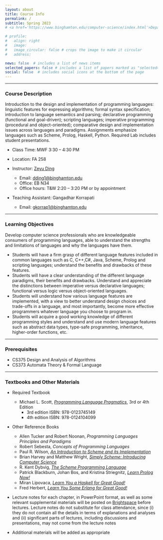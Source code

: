 ```yaml
---
layout: about
title: Course Info
permalink: /
subtitle: Spring 2023
# <a href='https://www.binghamton.edu/computer-science/index.html'>Department of Computer Science</a>. Address. Contacts. Moto. Etc. https://www.binghamton.edu/watson/ https://www.binghamton.edu/watson/ https://www.binghamton.edu/watson/

# profile:
#   align: right
#   image:
#   image_circular: false # crops the image to make it circular
#   address:

news: false  # includes a list of news items
selected_papers: false # includes a list of papers marked as "selected={true}"
social: false  # includes social icons at the bottom of the page
---
```


---

### Course Description

Introduction to the design and implementation of programming languages: linguistic features for expressing algorithms; formal syntax specification; introduction to language semantics and parsing; declarative programming (functional and goal-driven); scripting languages; imperative programming (procedural and object-oriented); comparative design and implementation issues across languages and paradigms. Assignments emphasize languages such as Scheme, Prolog, Haskell, Python. Required Lab includes student presentations.




* Class Time: MWF 3:30 – 4:30 PM
* Location: FA 258
* Instructor: [Zeyu Ding](https://zeyuding.com)
  * Email: dding1@binghamton.edu	  
  * Office: EB N34
  * Office hours: T&W 2:20 – 3:20 PM or by appointment

* Teaching Assistant: Gangadhar Korrapati
  * Email:  gkorrap1@binghamton.edu


---

### Learning Objectives

Develop computer science professionals who are knowledgeable consumers of programming languages, able to understand the strengths and limitations of languages and why the languages have them.

* Students will have a firm grasp of different language features included in common languages such as C, C++,C#, Java, Scheme, Prolog and scripting languages; understand the benefits and drawbacks of these features.
* Students will have a clear understanding of the different language paradigms, their benefits and drawbacks. Understand and appreciate the distinctions between imperative versus declarative languages; functional versus logic versus object-oriented languages.
* Students will understand how various language features are implemented, with a view to better understand design choices and trade-offs in a language, and most importantly, become more effective programmers whatever language you choose to program in.
* Students will acquire a good working knowledge of different programming styles and understand and use modern language features such as abstract data types, type-safe programming, inheritance, higher-order functions, etc.


---

### Prerequisites

* CS375 Design and Analysis of Algorithms  
* CS373 Automata Theory & Formal Language



---

### Textbooks and Other Materials

* Required Textbook
    * Michael L. Scott, _[Programming Language Pragmatics](https://www.cs.rochester.edu/~scott/pragmatics/)_, 3rd or 4th Edition
        * 3rd edition ISBN: 978-0123745149
        * 4th edition ISBN: 978-0124104099

* Other Reference Books
    * Allen Tucker and Robert Noonan, _Programming Languages Principles and Paradigms_
    * Robert Sebesta, _Concepts of Programming Languages_
    * Paul R. Wilson, _[An Introduction to Scheme and its Implementation](https://www.cs.rpi.edu/academics/courses/fall00/ai/scheme/reference/schintro-v14/schintro_toc.html)_
    * Brian Harvey and Matthew Wright, [_Simply Scheme: Introducing Computer Science_](https://people.eecs.berkeley.edu/~bh/ss-toc2.html)
    * R. Kent Dybvig, _[The Scheme Programming Language](https://www.scheme.com/tspl4/)_
    * Patrick Blackburn, Johan Bos, and Kristina Striegnitz, _[Learn Prolog Now!](http://www.let.rug.nl/bos/lpn//lpnpage.php)_
    * Miran Lipovaca, _[Learn You a Haskell for Great Good!](http://learnyouahaskell.com/chapters)_
    * Fred Herbert, _[Learn You Some Erlang for Great Good!](https://learnyousomeerlang.com/content)_

* Lecture notes for each chapter, in PowerPoint format, as well as some relevant supplemental materials will be posted on [Brightspace](https://brightspace.binghamton.edu/) before lectures. Lecture notes do not substitute for class attendance, since (i) they do not contain all the details in terms of explanations and analyses and (ii) significant parts of lectures, including discussions and presentations, may not come from the lecture notes
* Additional materials will be added as appropriate


